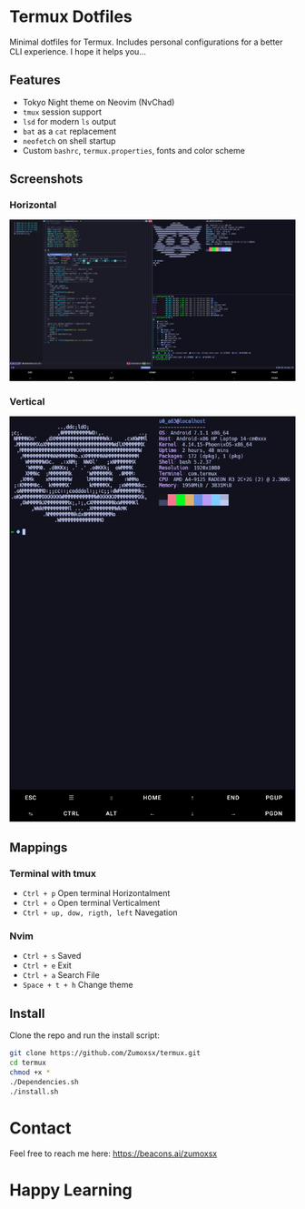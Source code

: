 # Termux Dotfiles

Minimal dotfiles for Termux. Includes personal configurations for a better CLI experience.
I hope it helps you...

## Features

- Tokyo Night theme on Neovim (NvChad)
- `tmux` session support
- `lsd` for modern `ls` output
- `bat` as a `cat` replacement
- `neofetch` on shell startup
- Custom `bashrc`, `termux.properties`, fonts and color scheme

## Screenshots

### Horizontal

![Horizontal](images/Horizont.jpg)

### Vertical

![Vertical](images/Vertical.jpg)

## Mappings
### Terminal with tmux
- `Ctrl + p` Open terminal Horizontalment
- `Ctrl + o` Open terminal Verticalment
- `Ctrl + up, dow, rigth, left` Navegation
### Nvim
- `Ctrl + s` Saved
- `Ctrl + e` Exit
- `Ctrl + a` Search File
- `Space + t + h` Change theme


## Install

Clone the repo and run the install script:

```bash
git clone https://github.com/Zumoxsx/termux.git
cd termux
chmod +x *
./Dependencies.sh
./install.sh
```
# Contact
Feel free to reach me here:
https://beacons.ai/zumoxsx



# Happy Learning
